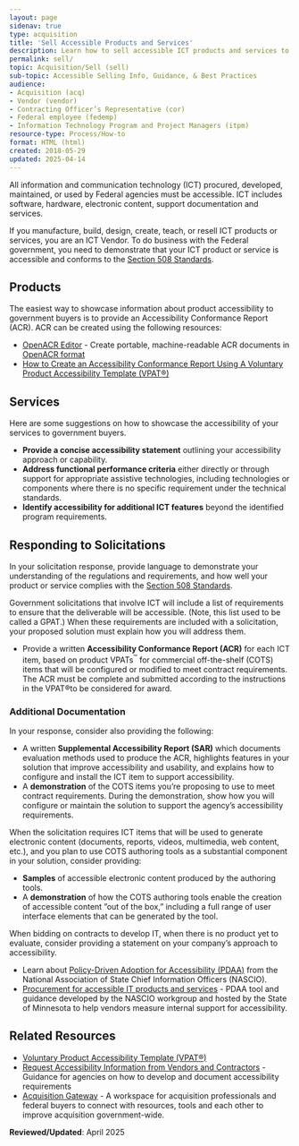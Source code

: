 ```yaml
---
layout: page
sidenav: true
type: acquisition
title: 'Sell Accessible Products and Services'
description: Learn how to sell accessible ICT products and services to the federal government. Understand Section 508 requirements, ACRs, and best practices.
permalink: sell/
topic: Acquisition/Sell (sell)
sub-topic: Accessible Selling Info, Guidance, & Best Practices
audience:
- Acquisition (acq)
- Vendor (vendor)
- Contracting Officer’s Representative (cor)
- Federal employee (fedemp)
- Information Technology Program and Project Managers (itpm)
resource-type: Process/How-to
format: HTML (html)
created: 2018-05-29
updated: 2025-04-14
---
```


All information and communication technology (ICT) procured, developed, maintained, or used by Federal agencies must be accessible. ICT includes software, hardware, electronic content, support documentation and services.

If you manufacture, build, design, create, teach, or resell ICT products or services, you are an ICT Vendor. To do business with the Federal government, you need to demonstrate that your ICT product or service is accessible and conforms to the <a href="https://www.access-board.gov/ict/" target="_blank" class="usa-link--external">Section 508 Standards</a>.

## Products

The easiest way to showcase information about product accessibility to government buyers is to provide an Accessibility Conformance Report (ACR). ACR can be created using the following resources:

  * [OpenACR Editor](https://acreditor.section508.gov/) - Create portable, machine-readable ACR documents in [OpenACR format](https://github.com/gsa/openacr)
  * [How to Create an Accessibility Conformance Report Using A Voluntary Product Accessibility Template (VPAT®)][2]

## Services

Here are some suggestions on how to showcase the accessibility of your services to government buyers.

  * **Provide a concise accessibility statement** outlining your accessibility approach or capability.
  * **Address functional performance criteria** either directly or through support for appropriate assistive technologies, including technologies or components where there is no specific requirement under the technical standards.
  * **Identify accessibility for additional ICT features** beyond the identified program requirements.

## Responding to Solicitations

In your solicitation response, provide language to demonstrate your understanding of the regulations and requirements, and how well your product or service complies with the <a href="https://www.access-board.gov/ict/" target="_blank" class="usa-link--external">Section 508 Standards</a>.

Government solicitations that involve ICT will include a list of requirements to ensure that the deliverable will be accessible. (Note, this list used to be called a GPAT.) When these requirements are included with a solicitation, your proposed solution must explain how you will address them.

  * Provide a written **Accessibility Conformance Report (ACR)** for each ICT item, based on product VPATs<sup>&trade;</sup> for commercial off-the-shelf (COTS) items that will be configured or modified to meet contract requirements. The ACR must be complete and submitted according to the instructions in the VPAT&reg;to be considered for award.

### Additional Documentation

In your response, consider also providing the following:

  * A written **Supplemental Accessibility Report (SAR)** which documents evaluation methods used to produce the ACR, highlights features in your solution that improve accessibility and usability, and explains how to configure and install the ICT item to support accessibility.
  * A **demonstration** of the COTS items you&rsquo;re proposing to use to meet contract requirements. During the demonstration, show how you will configure or maintain the solution to support the agency&rsquo;s accessibility requirements.

When the solicitation requires ICT items that will be used to generate electronic content (documents, reports, videos, multimedia, web content, etc.), and you plan to use COTS authoring tools as a substantial component in your solution, consider providing:

  * **Samples** of accessible electronic content produced by the authoring tools.
  * A **demonstration** of how the COTS authoring tools enable the creation of accessible content &rdquo;out of the box,&rdquo; including a full range of user interface elements that can be generated by the tool.

When bidding on contracts to develop IT, when there is no product yet to evaluate, consider providing a statement on your company&rsquo;s approach to accessibility.

  * Learn about <a href="https://www.nascio.org/resource-center/resources/accessibility-in-it-procurement-part-1/" target="_blank" class="usa-link--external">Policy-Driven Adoption for Accessibility (PDAA)</a> from the National Association of State Chief Information Officers (NASCIO).
  * <a href="https://mn.gov/mnit/about-mnit/accessibility/" target="_blank" class="usa-link--external">Procurement for accessible IT products and services</a> - PDAA tool and guidance developed by the NASCIO workgroup and hosted by the State of Minnesota to help vendors measure internal support for accessibility.

## Related Resources
  * [Voluntary Product Accessibility Template (VPAT&reg;)][2]
  * [Request Accessibility Information from Vendors and Contractors][5] - Guidance for agencies on how to develop and document accessibility requirements
  * <a href="https://www.acquisitiongateway.gov/" target="_blank" class="usa-link--external">Acquisition Gateway</a> - A workspace for acquisition professionals and federal buyers to connect with resources, tools and each other to improve acquisition government-wide.

**Reviewed/Updated**: April 2025

 [2]: {{site.baseurl}}/sell/how-to-create-acr-with-vpat/
 [5]: {{site.baseurl}}/buy/request-accessibility-information